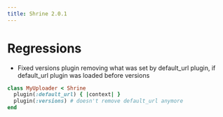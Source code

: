 ```yaml
---
title: Shrine 2.0.1
---
```


Regressions
===========

* Fixed versions plugin removing what was set by default_url plugin, if
  default_url plugin was loaded before versions

```rb
class MyUploader < Shrine 
  plugin(:default_url) { |context| }
  plugin(:versions) # doesn't remove default_url anymore
end
```
